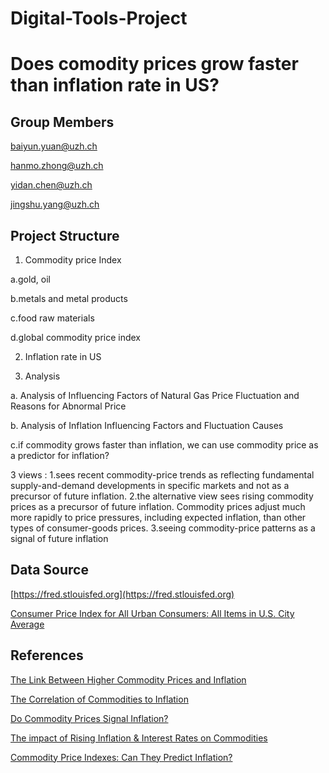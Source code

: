# Digital-Tools-Project
# Does comodity prices grow faster than inflation rate in US? 
## Group Members
baiyun.yuan@uzh.ch

hanmo.zhong@uzh.ch

yidan.chen@uzh.ch

jingshu.yang@uzh.ch

## Project Structure
1. Commodity price Index

a.gold, oil

b.metals and metal products

c.food raw materials

d.global commodity price index

2. Inflation rate in US

3. Analysis

a. Analysis of Influencing Factors of Natural Gas Price Fluctuation and Reasons for Abnormal Price

b. Analysis of Inflation Influencing Factors and Fluctuation Causes

c.if commodity grows faster than inflation, we can use commodity price as a predictor for inflation? 

  3 views :
  1.sees recent commodity-price trends as reflecting fundamental supply-and-demand developments in specific markets and not as a precursor of future inflation. 
  2.the alternative view sees rising commodity prices as a precursor of future inflation. Commodity prices adjust much more rapidly to price pressures, including expected inflation, than other types of consumer-goods prices. 
  3.seeing commodity-price patterns as a signal of future inflation


## Data Source
[https://fred.stlouisfed.org](https://fred.stlouisfed.org)

[Consumer Price Index for All Urban Consumers: All Items in U.S. City Average](https://fred.stlouisfed.org/series/CPIAUCSL#0)

## References
[The Link Between Higher Commodity Prices and Inflation](https://research.stlouisfed.org/publications/economic-synopses/2021/09/08/the-link-between-higher-commodity-prices-and-inflation)

[The Correlation of Commodities to Inflation](https://www.investopedia.com/articles/investing/020816/importance-commodity-pricing-understanding-inflation.asp)

[Do Commodity Prices Signal Inflation?](https://www.clevelandfed.org/publications/economic-commentary/2011/ec-201108-do-commodity-prices-signal-inflation)

[The impact of Rising Inflation & Interest Rates on Commodities](https://www.youtube.com/watch?v=lW0PCAP4wJE)

[Commodity Price Indexes: Can They Predict Inflation?](https://www.stlouisfed.org/publications/regional-economist/july-1994/commodity-price-indexes-can-they-predict-inflation)



